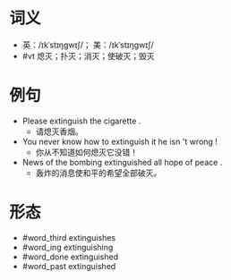 # 词义
- 英：/ɪkˈstɪŋɡwɪʃ/； 美：/ɪkˈstɪŋɡwɪʃ/
- #vt 熄灭；扑灭；消灭；使破灭；毁灭
# 例句
- Please extinguish the cigarette .
	- 请熄灭香烟。
- You never know how to extinguish it he isn 't wrong !
	- 你从不知道如何熄灭它没错！
- News of the bombing extinguished all hope of peace .
	- 轰炸的消息使和平的希望全部破灭。
# 形态
- #word_third extinguishes
- #word_ing extinguishing
- #word_done extinguished
- #word_past extinguished
